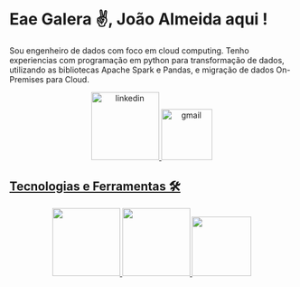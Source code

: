# Eae Galera ✌, João Almeida aqui ! 
Sou engenheiro de dados com foco em cloud computing. Tenho experiencias com programação em python para transformação de dados,
utilizando as bibliotecas Apache Spark e Pandas, e migração de dados On-Premises para Cloud.


<div align="center">
    <a href="https://www.linkedin.com/in/jo%C3%A3o-victor-a-soares-939b78158/" target="_blank"><img alt="linkedin" width="120" src="https://img.shields.io/badge/%20-Linkedin-%230A66C2?logo=linkedin&style=for-the-badge" target="_blank"> 
    <a href="joaoallmeida96@gmail.com" target="_blank" > <img alt="gmail" width="90" src="https://img.shields.io/badge/%20-Gmail-%23EA4335?logo=gmail&style=for-the-badge&logoColor=white" target="_blank">
</div>

## Tecnologias e Ferramentas 🛠
<div align="center"> 
    <img width="120" src="https://img.shields.io/badge/%20-Python-%233776AB?style=for-the-badge&logo=Python&logoColor=white"> 
    <img width="120" src="https://img.shields.io/badge/%20-docker-0db7ed?style=for-the-badge&logo=Docker&logoColor=white"> 
    <img width="105" src="https://img.shields.io/badge/%20-Linux-%23FCC624?style=for-the-badge&logo=Linux&logoColor=black">
</div>